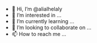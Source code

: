 - 👋 Hi, I’m @alialhelaly
- 👀 I’m interested in ...
- 🌱 I’m currently learning ...
- 💞️ I’m looking to collaborate on ...
- 📫 How to reach me ...

<!---
alialhelaly/alialhelaly is a ✨ special ✨ repository because its `README.md` (this file) appears on your GitHub profile.
You can click the Preview link to take a look at your changes.
--->
